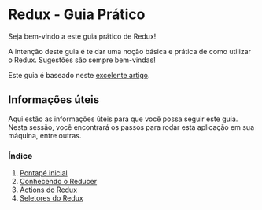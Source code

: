 # Redux - Guia Prático

Seja bem-vindo a este guia prático de Redux!

A intenção deste guia é te dar uma noção básica e prática de como utilizar o Redux. Sugestões são sempre bem-vindas!

Este guia é baseado neste [excelente artigo](https://www.robinwieruch.de/react-redux-tutorial).

## Informações úteis

Aqui estão as informações úteis para que você possa seguir este guia. Nesta sessão, você encontrará os passos para rodar esta aplicação em sua máquina, entre outras.

### Índice

1. [Pontapé inicial](/sections/pontapeinicial/react-components.md)
2. [Conhecendo o Reducer](/sections/usandoreducer/usando-reducer.md)
3. [Actions do Redux](/sections/reduxactions/redux-actions.md)
4. [Seletores do Redux](/sections/seletoresredux/seletores-redux.md)
